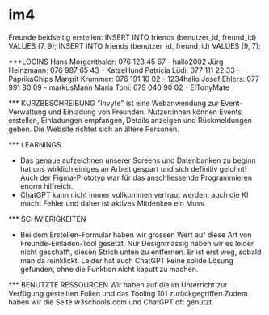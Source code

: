 # im4
Freunde beidseitig erstellen: 
    INSERT INTO friends (benutzer_id, freund_id) VALUES (7, 9);
    INSERT INTO friends (benutzer_id, freund_id) VALUES (9, 7);

***LOGINS 
Hans Morgenthaler: 076 123 45 67  - hallo2002
Jürg Heinzmann: 076 987 65 43 - KatzeHund
Patricia Lüdi: 077 111 22 33 - PaprikaChips
Margrit Krummer: 076 191 10 02 - 1234hallo
Josef Ehlers: 077 991 80 09 - markusMann
Maria Toni: 079 040 90 02 - ElTonyMate



*** KURZBESCHREIBUNG
"Invyte" ist eine Webanwendung zur Event-Verwaltung und Einladung von Freunden. Nutzer:innen können Events erstellen, Einladungen empfangen, Details anzeigen und Rückmeldungen geben. Die Website richtet sich an ältere Personen. 


*** LEARNINGS
- Das genaue aufzeichnen unserer Screens und Datenbanken zu beginn hat uns wirklich einiges an Arbeit gespart und sich definitiv gelohnt! Auch der Figma-Prototyp war für das anschliessende Programmieren enorm hilfreich. 
- ChatGPT kann nicht immer vollkommen vertraut werden: auch die KI macht Fehler und daher ist aktives Mitdenken ein Muss. 


*** SCHWIERIGKEITEN
- Bei dem Erstellen-Formular haben wir grossen Wert auf diese Art von Freunde-Einladen-Tool gesetzt. Nur Designmässig haben wir es leider nicht geschafft, diesen Strich unten zu entfernen. Er ist erst weg, sobald man da reinklickt. Leider hat auch ChatGPT keine solide Lösung gefunden, ohne die Funktion nicht kaputt zu machen. 


*** BENUTZTE RESSOURCEN
Wir haben auf die im Unterricht zur Verfügung gestellten Folien und das Tooling 101 zurückgegriffen.Zudem haben wir die Seite w3schools.com und ChatGPT oft genutzt.